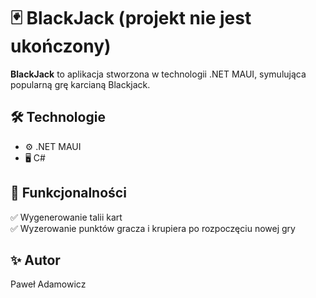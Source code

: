 # 🃏 BlackJack (projekt nie jest ukończony)

**BlackJack** to aplikacja stworzona w technologii .NET MAUI, symulująca popularną grę karcianą Blackjack.

## 🛠️ Technologie

- ⚙️ .NET MAUI
- 🖥️ C#

## 🚀 Funkcjonalności

✅ Wygenerowanie talii kart<br>
✅ Wyzerowanie punktów gracza i krupiera po rozpoczęciu nowej gry<br>

## ✨ Autor

Paweł Adamowicz
